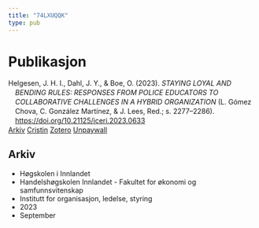 ```yaml
---
title: "74LXUQQK"
type: pub
---
```

<h1>Publikasjon</h1>
<article id="csl-bib-container-74LXUQQK" class="csl-bib-container">
  <div class="csl-bib-body" style="line-height: 1.35; padding-left: 1em; text-indent:-1em;">
  <div class="csl-entry">Helgesen, J. H. I., Dahl, J. Y., &amp; Boe, O. (2023). <i>STAYING LOYAL AND BENDING RULES: RESPONSES FROM POLICE EDUCATORS TO COLLABORATIVE CHALLENGES IN A HYBRID ORGANIZATION</i> (L. G&#xF3;mez Chova, C. Gonz&#xE1;lez Mart&#xED;nez, &amp; J. Lees, Red.; s. 2277&#x2013;2286). <a href="https://doi.org/10.21125/iceri.2023.0633">https://doi.org/10.21125/iceri.2023.0633</a></div>
</div>
  <div class="csl-bib-buttons">
    <a href="#taxonomy-article-74LXUQQK" class="csl-bib-button">Arkiv</a>
    <a href="https://app.cristin.no/results/show.jsf?id=2178864" alt="Cristin URL" class="csl-bib-button">Cristin</a>
    <a href="http://zotero.org/groups/5402882/items/74LXUQQK" alt="Zotero URL" class="csl-bib-button">Zotero</a>
    <a href="https://doi.org/10.21125/iceri.2023.0633" class="csl-bib-button">Unpaywall</a>
  </div>
  <div id="csl-bib-meta-container-74LXUQQK"></div>
</article>
<div id="csl-bib-meta-74LXUQQK" class="csl-bib-meta">
  <article id="taxonomy-article-74LXUQQK" class="taxonomy-article">
    <h1>Arkiv</h1>
    <ul>
      <li>Høgskolen i Innlandet</li>
      <li>Handelshøgskolen Innlandet - Fakultet for økonomi og samfunnsvitenskap</li>
      <li>Institutt for organisasjon, ledelse, styring</li>
      <li>2023</li>
      <li>September</li>
    </ul>
  </article>
</div>
